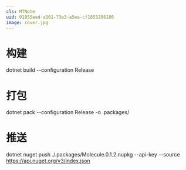 ```yaml
---
cls: MTNote
uid: 01955eed-a101-73e3-a5ea-cf1853206180
image: cover.jpg
---
```


# 构建 
dotnet build --configuration Release  
  
# 打包 
dotnet pack --configuration Release -o .packages/ 
  
# 推送
dotnet nuget push ./.packages/Molecule.0.1.2.nupkg  --api-key <your-api-key> --source https://api.nuget.org/v3/index.json 

